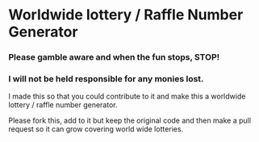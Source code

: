 # Worldwide lottery / Raffle Number Generator

### Please gamble aware and when the fun stops, STOP!

### I will not be held responsible for any monies lost.

I made this so that you could contribute to it and make this a worldwide lottery / raffle number generator.

Please fork this, add to it but keep the original code and then make a pull request so it can grow covering world wide lotteries.
